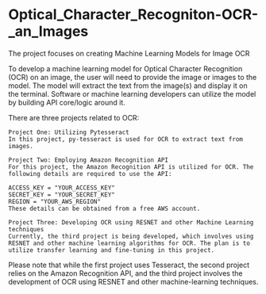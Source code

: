 # Optical_Character_Recogniton-OCR-_an_Images
The project focuses on creating Machine Learning Models for Image OCR

To develop a machine learning model for Optical Character Recognition (OCR) on an image, the user will need to provide the image or images to the model. The model will extract the text from the image(s) and display it on the terminal. Software or machine learning developers can utilize the model by building API core/logic around it.

There are three projects related to OCR:

    Project One: Utilizing Pytesseract
    In this project, py-tesseract is used for OCR to extract text from images.

    Project Two: Employing Amazon Recognition API
    For this project, the Amazon Recognition API is utilized for OCR. The following details are required to use the API:

    ACCESS_KEY = "YOUR_ACCESS_KEY"
    SECRET_KEY = "YOUR_SECRET_KEY"
    REGION = "YOUR_AWS_REGION"
    These details can be obtained from a free AWS account.

    Project Three: Developing OCR using RESNET and other Machine Learning techniques
    Currently, the third project is being developed, which involves using RESNET and other machine learning algorithms for OCR. The plan is to utilize transfer learning and fine-tuning in this project.

Please note that while the first project uses Tesseract, the second project relies on the Amazon Recognition API, and the third project involves the development of OCR using RESNET and other machine-learning techniques.
